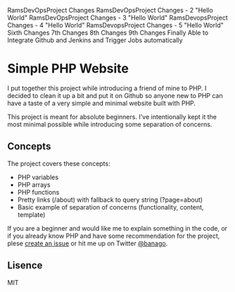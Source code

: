 
RamsDevOpsProject Changes
RamsDevOpsProject Changes - 2 "Hello World"
RamsDevOpsProject Changes - 3 "Hello World"
RamsDevopsProject Changes - 4 "Hello World"
RamsDevopsProject Changes - 5 "Hello World"
Sixth Changes
7th Changes
8th Changes
9th Changes
Finally Able to Integrate Github and Jenkins and Trigger Jobs automatically


# Simple PHP Website

I put together this project while introducing a friend of mine to PHP. I decided to clean it up a bit and put it on Github so anyone new to PHP can have a taste of a very simple and minimal website built with PHP.

This project is meant for absolute beginners. I've intentionally kept it the most minimal possible while introducing some separation of concerns.

## Concepts

The project covers these concepts:

 * PHP variables
 * PHP arrays
 * PHP functions
 * Pretty links (/about) with fallback to query string (?page=about)
 * Basic example of separation of concerns (functionality, content, template)

If you are a beginner and would like me to explain something in the code, or if you already know PHP and have some recommendation for the project, plese [create an issue](https://github.com/banago/simple-php-website/issues/new) or hit me up on Twitter [@banago](https://twitter.com/banago).

## Lisence

MIT
